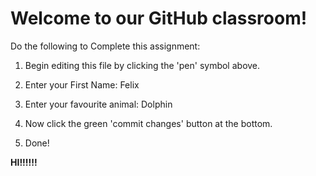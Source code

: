 # Welcome to our GitHub classroom!

Do the following to Complete this assignment:

1. Begin editing this file by clicking the 'pen' symbol above.

2. Enter your First Name: Felix

3. Enter your favourite animal: Dolphin

4. Now click the green 'commit changes' button at the bottom.

5. Done!

**HI!!!!!!**
